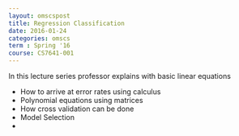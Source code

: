 ```yaml
---
layout: omscspost
title: Regression Classification
date: 2016-01-24
categories: omscs
term : Spring '16
course: CS7641-001
---
```


In this lecture series professor explains with basic linear equations


* How to arrive at error rates using calculus
* Polynomial equations using matrices
* How cross validation can be done
* Model Selection
* 

